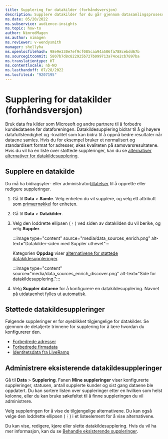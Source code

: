 ```yaml
---
title: Supplering for datakilder (forhåndsversjon)
description: Supplere datakilder før du går gjennom datasamlingsprosessen.
ms.date: 05/20/2022
ms.subservice: audience-insights
ms.topic: how-to
author: NimrodMagen
ms.author: nimagen
ms.reviewer: v-wendysmith
manager: shellyha
ms.openlocfilehash: 98e9e330e7ef9cf085caa94a506fa788cebdd67b
ms.sourcegitcommit: 5807b7d8c822925b727b099713a74ce2cb7897ba
ms.translationtype: HT
ms.contentlocale: nb-NO
ms.lasthandoff: 07/28/2022
ms.locfileid: "9207195"
---
```

# <a name="enrichment-for-data-sources-preview"></a>Supplering for datakilder (forhåndsversjon)

Bruk data fra kilder som Microsoft og andre partnere til å forbedre kundedataene før dataforeningen. Datakildesupplering bidrar til å gi høyere datafullstendighet og -kvalitet som kan bidra til å oppnå bedre resultater når dataene samles. Hvis du for eksempel bruker et normalisert og standardisert format for adresser, økes kvaliteten på samsvarsresultatene. Hvis du vil ha en liste over støttede suppleringer, kan du se [alternativer alternativer for datakildesupplering](#supported-data-source-enrichments).

## <a name="enrich-a-data-source"></a>Supplere en datakilde

Du må ha bidragsyter- eller administrator[tillatelser](permissions.md) til å opprette eller redigere suppleringer.  

1. Gå til **Data** > **Samle**. Velg enheten du vil supplere, og velg ett attributt som [primærnøkkel](map-entities.md#select-primary-key-and-semantic-type-for-attributes) for enheten.

1. Gå til **Data** > **Datakilder**.

1. Velg den loddrette ellipsen (&vellip;) ved siden av datakilden du vil berike, og velg **Suppler**.

   :::image type="content" source="media/data_sources_enrich.png" alt-text="Datakilder-siden med Suppler uthevet":::

   Kategorien **Oppdag** viser [alternativene for støttede datakildesuppleringer](#supported-data-source-enrichments).

   :::image type="content" source="media/data_sources_enrich_discover.png" alt-text="Side for datakildesupplering.":::

1. Velg **Suppler dataene** for å konfigurere en datakildesupplering. Navnet på utdataenhet fylles ut automatisk.

## <a name="supported-data-source-enrichments"></a>Støttede datakildesuppleringer

Følgende suppleringer er for øyeblikket tilgjengelige for datakilder. Se gjennom de detaljerte trinnene for supplering for å lære hvordan du konfigurerer den.

- [Forbedrede adresser](enrichment-enhanced-addresses.md)
- [Forbedrede firmadata](enrichment-enhanced-company-data.md)
- [Identitetsdata fra LiveRamp](enrichment-liveramp.md)

## <a name="manage-existing-data-source-enrichments"></a>Administrere eksisterende datakildesuppleringer

Gå til **Data** > **Supplering**. Fanen **Mine suppleringer** viser konfigurerte suppleringer, statusen, antall supplerte kunder og sist gang dataene ble oppdatert. Du kan sortere listen over suppleringer etter en hvilken som helst kolonne, eller du kan bruke søkefeltet til å finne suppleringen du vil administrere.

Velg suppleringen for å vise de tilgjengelige alternativene. Du kan også velge den loddrette ellipsen (&vellip;) i et listeelement for å vise alternativene.

Du kan vise, redigere, kjøre eller slette datakildesupplering. Hvis du vil ha mer informasjon, kan du se [Behandle eksisterende suppleringer](enrichment-hub.md#manage-existing-enrichments).
